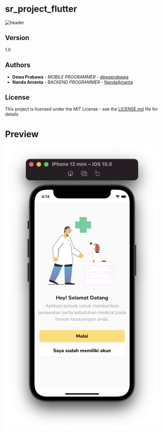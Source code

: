 # sr_project_flutter

![header](https://capsule-render.vercel.app/api?type=wave&color=auto&height=300&section=footer&text=SR%20PROJECT&fontSize=90)

## Version

1.0

## Authors

* **Dewa Prabawa** - *MOBILE PROGRAMMER* - [dewaprabawa](https://github.com/dewaprabawa)
* **Nanda Amanta** - *BACKEND PROGRAMMER* - [NandaAmanta](https://github.com/NandaAmanta)


## License

This project is licensed under the MIT License - see the [LICENSE.md](LICENSE.md) file for details
# Preview 

![](https://github.com/dewaprabawa/sr_project_flutter/blob/master/sc_1.png) 
